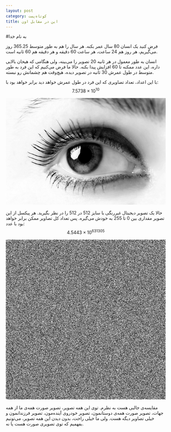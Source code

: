 ```yaml
---
layout: post
category: کوتاه‌پست
title: این در مقابل اون
---
```

#به نام خدا

فرض کنید یک انسان 80 سال عمر بکنه. هر سال را هم به طور  متوسط 365.25 روز می‌گیریم، هر روز هم 24  ساعت، هر ساعت 60 دقیقه و هر دقیقه هم 60 ثانیه است.

انسان به طور معمول در هر ثانیه 20 تصویر را می‌بینه، ولی هنگامی که هیحان بالایی داره، این عدد ممکنه تا 60 افزایش پیدا بکنه. حالا ما فرض می‌کنیم که این فرد به طور متوسط در طول عمرش 30 ثانیه در تصویر دیده، هیچ‌وقت هم چشمانش رو نبسته.

با این اعداد، تعداد تصاویری که این فرد در طول عمرش خواهد دید برابر خواهد بود با:
$$ 7.5738 \times 10^{10} $$

![Human Eye](/stylesheets/images/human-eye.jpg)

حالا یک تصویر دیجیتال غیررنگی با سایز 512 در 512 را در نظر بگیرید. هر پیکسل از این تصویر مقداری بین 0 تا 255  به خودش می‌گیره. پس تعداد کل تصاویر ممکن برابر خواهد بود با عدد:
$$ 4.5443 \times 10^{631305} $$


![Random 512-by-512 grayscale image](/stylesheets/images/random-image.png)

مقایسه‌ی جالبی هست به نظرم. توی این همه تصویر، تصویر صورت همه‌ی ما از همه جهات، تصویر صورت همه‌ی دوستانمون، تصویر خودروی آینده‌مون، تصویر فرزندانمون و خیلی تصاویر دیگه هست. ولی ما خیلی راحت، بدون دیدن این همه تصویر، می‌تونیم بفهمیم که توی تصویری صورت هست یا نه.